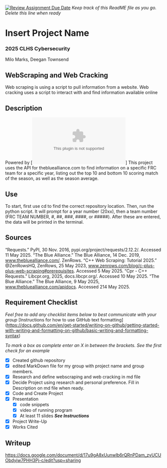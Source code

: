 [![Review Assignment Due Date](https://classroom.github.com/assets/deadline-readme-button-22041afd0340ce965d47ae6ef1cefeee28c7c493a6346c4f15d667ab976d596c.svg)](https://classroom.github.com/a/L5GNwFiz)
_Keep track of this ReadME file as you go. Delete this line when ready_ 
# Insert Project Name
### 2025 CLHS Cybersecurity
Milo Marks, Deegan Townsend

## WebScraping and Web Cracking
Web scraping is using a script to pull information from a website.
Web cracking uses a script to interact with and find information available online

## Description
Powered by [![The Blue Alliance!](thebluealliance.com)]
This project uses the API for thebluealliance.com to find information on a specific FRC team for a specific year, listing out the top 10 and bottom 10 scoring match of the season, as well as the season average.

## Use
To start, first use cd to find the correct repository location. Then, run the python script. It will prompt for a year number (20xx), then a team number (FRC TEAM NUMBER, #, ##, ###, ####, or #####). After these are entered, the data will be printed in the terminal.

## Sources
   “Requests.” PyPI, 30 Nov. 2016, pypi.org/project/requests/2.12.2/. Accessed 11 May 2025.
   “The Blue Alliance.” The Blue Alliance, 14 Dec. 2019, www.thebluealliance.com/.
   ZenRows. “C++ Web Scraping: Tutorial 2025.” @ZenRowsHQ, ZenRows, 25 May 2023, www.zenrows.com/blog/c-plus-plus-web-scraping#prerequisites. Accessed 5 May 2025.
   “Cpr - C++ Requests.” Libcpr.org, 2025, docs.libcpr.org/. Accessed 10 May 2025.
   “The Blue Alliance.” The Blue Alliance, 9 May 2025, www.thebluealliance.com/apidocs. Accessed 214 May 2025.
   

## Requirement Checklist
_Feel free to add any checklist items below to best communicate with your group_
[Instructions for how to use GitHub text formatting] (https://docs.github.com/en/get-started/writing-on-github/getting-started-with-writing-and-formatting-on-github/basic-writing-and-formatting-syntax) 

_To mark a box as complete enter an X in between the brackets. See the first check for an example_
- [X] Created github repository
- [X] edited MarkDown file for my group with project name and group members.
- [X] Research and define webscraping and web cracking in md file
- [X] Decide Project using research and personal preference. Fill in Description on md file when ready.
- [X] Code and Create Project
- [X] Presentation
   - [X] code snippets
   - [X] video of running program
   - [X] At least 11 slides **_See Instructions_**
- [X] Project Write-Up
- [X] Works Cited

## Writeup
https://docs.google.com/document/d/17u9gA8xUunwlb6rQRnPDam_zyUCUObdyjw7PHH3Pj-c/edit?usp=sharing
